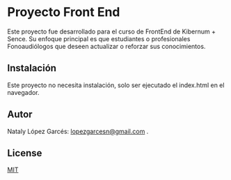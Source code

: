 # Proyecto Front End

Este proyecto fue desarrollado para el curso de FrontEnd de Kibernum + Sence. Su enfoque principal es que estudiantes o profesionales Fonoaudiólogos que deseen actualizar o reforzar sus conocimientos.

## Instalación

Este proyecto no necesita instalación, solo ser ejecutado el index.html en el navegador.

## Autor
Nataly López Garcés: lopezgarcesn@gmail.com .

## License
[MIT](https://choosealicense.com/licenses/mit/)
